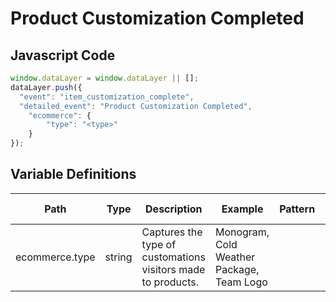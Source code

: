 # Product Customization Completed

### 

## Javascript Code
```js
window.dataLayer = window.dataLayer || [];
dataLayer.push({
  "event": "item_customization_complete",
  "detailed_event": "Product Customization Completed",
    "ecommerce": {
        "type": "<type>"
    }
});
```

## Variable Definitions

|Path|Type|Description|Example|Pattern|Min Length|Max Length|Minimum|Maximum|Multiple Of|
| --- | --- | --- | --- | --- | --- | --- | --- | --- | --- |
|ecommerce.type|string|Captures the type of customations visitors made to products.|Monogram, Cold Weather Package, Team Logo|||||||




